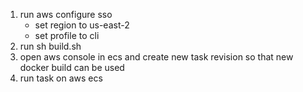 1. run aws configure sso
   - set region to us-east-2
   - set profile to cli
2. run sh build.sh
3. open aws console in ecs and create new task revision so that new docker build can be used
4. run task on aws ecs
